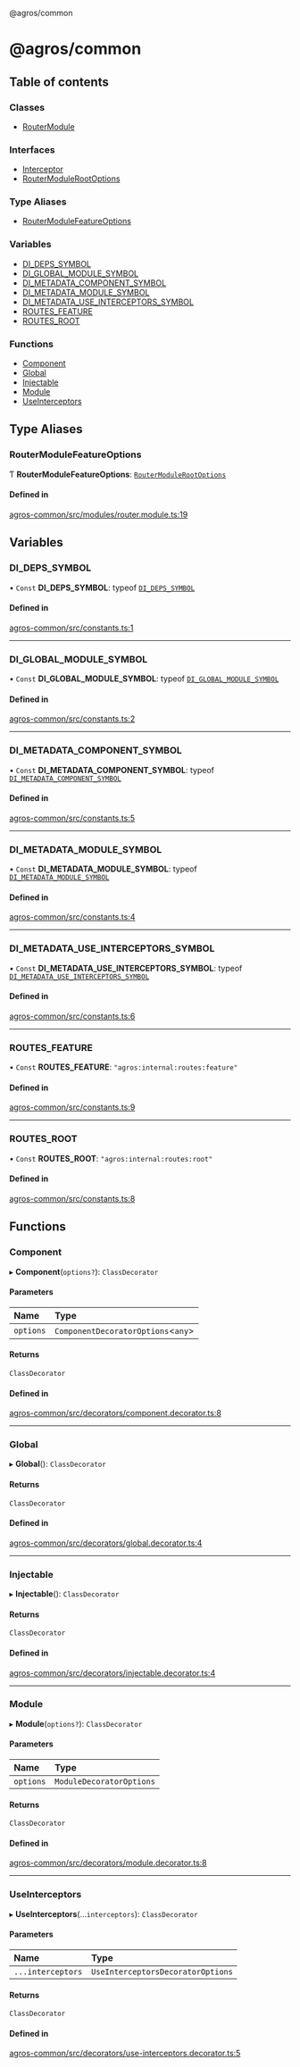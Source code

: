@agros/common

# @agros/common

## Table of contents

### Classes

- [RouterModule](classes/RouterModule.md)

### Interfaces

- [Interceptor](interfaces/Interceptor.md)
- [RouterModuleRootOptions](interfaces/RouterModuleRootOptions.md)

### Type Aliases

- [RouterModuleFeatureOptions](index.md#routermodulefeatureoptions)

### Variables

- [DI\_DEPS\_SYMBOL](index.md#di_deps_symbol)
- [DI\_GLOBAL\_MODULE\_SYMBOL](index.md#di_global_module_symbol)
- [DI\_METADATA\_COMPONENT\_SYMBOL](index.md#di_metadata_component_symbol)
- [DI\_METADATA\_MODULE\_SYMBOL](index.md#di_metadata_module_symbol)
- [DI\_METADATA\_USE\_INTERCEPTORS\_SYMBOL](index.md#di_metadata_use_interceptors_symbol)
- [ROUTES\_FEATURE](index.md#routes_feature)
- [ROUTES\_ROOT](index.md#routes_root)

### Functions

- [Component](index.md#component)
- [Global](index.md#global)
- [Injectable](index.md#injectable)
- [Module](index.md#module)
- [UseInterceptors](index.md#useinterceptors)

## Type Aliases

### <a id="routermodulefeatureoptions" name="routermodulefeatureoptions"></a> RouterModuleFeatureOptions

Ƭ **RouterModuleFeatureOptions**: [`RouterModuleRootOptions`](interfaces/RouterModuleRootOptions.md)

#### Defined in

[agros-common/src/modules/router.module.ts:19](https://github.com/agrosjs/agros/blob/93cc9fc/packages/agros-common/src/modules/router.module.ts#L19)

## Variables

### <a id="di_deps_symbol" name="di_deps_symbol"></a> DI\_DEPS\_SYMBOL

• `Const` **DI\_DEPS\_SYMBOL**: typeof [`DI_DEPS_SYMBOL`](index.md#di_deps_symbol)

#### Defined in

[agros-common/src/constants.ts:1](https://github.com/agrosjs/agros/blob/93cc9fc/packages/agros-common/src/constants.ts#L1)

___

### <a id="di_global_module_symbol" name="di_global_module_symbol"></a> DI\_GLOBAL\_MODULE\_SYMBOL

• `Const` **DI\_GLOBAL\_MODULE\_SYMBOL**: typeof [`DI_GLOBAL_MODULE_SYMBOL`](index.md#di_global_module_symbol)

#### Defined in

[agros-common/src/constants.ts:2](https://github.com/agrosjs/agros/blob/93cc9fc/packages/agros-common/src/constants.ts#L2)

___

### <a id="di_metadata_component_symbol" name="di_metadata_component_symbol"></a> DI\_METADATA\_COMPONENT\_SYMBOL

• `Const` **DI\_METADATA\_COMPONENT\_SYMBOL**: typeof [`DI_METADATA_COMPONENT_SYMBOL`](index.md#di_metadata_component_symbol)

#### Defined in

[agros-common/src/constants.ts:5](https://github.com/agrosjs/agros/blob/93cc9fc/packages/agros-common/src/constants.ts#L5)

___

### <a id="di_metadata_module_symbol" name="di_metadata_module_symbol"></a> DI\_METADATA\_MODULE\_SYMBOL

• `Const` **DI\_METADATA\_MODULE\_SYMBOL**: typeof [`DI_METADATA_MODULE_SYMBOL`](index.md#di_metadata_module_symbol)

#### Defined in

[agros-common/src/constants.ts:4](https://github.com/agrosjs/agros/blob/93cc9fc/packages/agros-common/src/constants.ts#L4)

___

### <a id="di_metadata_use_interceptors_symbol" name="di_metadata_use_interceptors_symbol"></a> DI\_METADATA\_USE\_INTERCEPTORS\_SYMBOL

• `Const` **DI\_METADATA\_USE\_INTERCEPTORS\_SYMBOL**: typeof [`DI_METADATA_USE_INTERCEPTORS_SYMBOL`](index.md#di_metadata_use_interceptors_symbol)

#### Defined in

[agros-common/src/constants.ts:6](https://github.com/agrosjs/agros/blob/93cc9fc/packages/agros-common/src/constants.ts#L6)

___

### <a id="routes_feature" name="routes_feature"></a> ROUTES\_FEATURE

• `Const` **ROUTES\_FEATURE**: ``"agros:internal:routes:feature"``

#### Defined in

[agros-common/src/constants.ts:9](https://github.com/agrosjs/agros/blob/93cc9fc/packages/agros-common/src/constants.ts#L9)

___

### <a id="routes_root" name="routes_root"></a> ROUTES\_ROOT

• `Const` **ROUTES\_ROOT**: ``"agros:internal:routes:root"``

#### Defined in

[agros-common/src/constants.ts:8](https://github.com/agrosjs/agros/blob/93cc9fc/packages/agros-common/src/constants.ts#L8)

## Functions

### <a id="component" name="component"></a> Component

▸ **Component**(`options?`): `ClassDecorator`

#### Parameters

| Name | Type |
| :------ | :------ |
| `options` | `ComponentDecoratorOptions`<`any`\> |

#### Returns

`ClassDecorator`

#### Defined in

[agros-common/src/decorators/component.decorator.ts:8](https://github.com/agrosjs/agros/blob/93cc9fc/packages/agros-common/src/decorators/component.decorator.ts#L8)

___

### <a id="global" name="global"></a> Global

▸ **Global**(): `ClassDecorator`

#### Returns

`ClassDecorator`

#### Defined in

[agros-common/src/decorators/global.decorator.ts:4](https://github.com/agrosjs/agros/blob/93cc9fc/packages/agros-common/src/decorators/global.decorator.ts#L4)

___

### <a id="injectable" name="injectable"></a> Injectable

▸ **Injectable**(): `ClassDecorator`

#### Returns

`ClassDecorator`

#### Defined in

[agros-common/src/decorators/injectable.decorator.ts:4](https://github.com/agrosjs/agros/blob/93cc9fc/packages/agros-common/src/decorators/injectable.decorator.ts#L4)

___

### <a id="module" name="module"></a> Module

▸ **Module**(`options?`): `ClassDecorator`

#### Parameters

| Name | Type |
| :------ | :------ |
| `options` | `ModuleDecoratorOptions` |

#### Returns

`ClassDecorator`

#### Defined in

[agros-common/src/decorators/module.decorator.ts:8](https://github.com/agrosjs/agros/blob/93cc9fc/packages/agros-common/src/decorators/module.decorator.ts#L8)

___

### <a id="useinterceptors" name="useinterceptors"></a> UseInterceptors

▸ **UseInterceptors**(...`interceptors`): `ClassDecorator`

#### Parameters

| Name | Type |
| :------ | :------ |
| `...interceptors` | `UseInterceptorsDecoratorOptions` |

#### Returns

`ClassDecorator`

#### Defined in

[agros-common/src/decorators/use-interceptors.decorator.ts:5](https://github.com/agrosjs/agros/blob/93cc9fc/packages/agros-common/src/decorators/use-interceptors.decorator.ts#L5)
